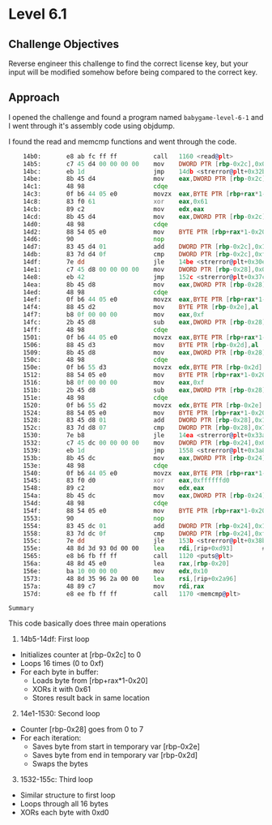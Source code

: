 # Level 6.1 

## Challenge Objectives

Reverse engineer this challenge to find the correct license key, but your input will be modified somehow before being compared to the correct key.

## Approach

I opened the challenge and found a program named `babygame-level-6-1` and I went through it's assembly code using objdump.

I found the read and memcmp functions and went through the code.

``` asm
    14b0:       e8 ab fc ff ff          call   1160 <read@plt>
    14b5:       c7 45 d4 00 00 00 00    mov    DWORD PTR [rbp-0x2c],0x0
    14bc:       eb 1d                   jmp    14db <strerror@plt+0x32b>
    14be:       8b 45 d4                mov    eax,DWORD PTR [rbp-0x2c]
    14c1:       48 98                   cdqe
    14c3:       0f b6 44 05 e0          movzx  eax,BYTE PTR [rbp+rax*1-0x20]
    14c8:       83 f0 61                xor    eax,0x61
    14cb:       89 c2                   mov    edx,eax
    14cd:       8b 45 d4                mov    eax,DWORD PTR [rbp-0x2c]
    14d0:       48 98                   cdqe
    14d2:       88 54 05 e0             mov    BYTE PTR [rbp+rax*1-0x20],dl
    14d6:       90                      nop
    14d7:       83 45 d4 01             add    DWORD PTR [rbp-0x2c],0x1
    14db:       83 7d d4 0f             cmp    DWORD PTR [rbp-0x2c],0xf
    14df:       7e dd                   jle    14be <strerror@plt+0x30e>
    14e1:       c7 45 d8 00 00 00 00    mov    DWORD PTR [rbp-0x28],0x0
    14e8:       eb 42                   jmp    152c <strerror@plt+0x37c>
    14ea:       8b 45 d8                mov    eax,DWORD PTR [rbp-0x28]
    14ed:       48 98                   cdqe
    14ef:       0f b6 44 05 e0          movzx  eax,BYTE PTR [rbp+rax*1-0x20]
    14f4:       88 45 d2                mov    BYTE PTR [rbp-0x2e],al
    14f7:       b8 0f 00 00 00          mov    eax,0xf
    14fc:       2b 45 d8                sub    eax,DWORD PTR [rbp-0x28]
    14ff:       48 98                   cdqe
    1501:       0f b6 44 05 e0          movzx  eax,BYTE PTR [rbp+rax*1-0x20]
    1506:       88 45 d3                mov    BYTE PTR [rbp-0x2d],al
    1509:       8b 45 d8                mov    eax,DWORD PTR [rbp-0x28]
    150c:       48 98                   cdqe
    150e:       0f b6 55 d3             movzx  edx,BYTE PTR [rbp-0x2d]
    1512:       88 54 05 e0             mov    BYTE PTR [rbp+rax*1-0x20],dl
    1516:       b8 0f 00 00 00          mov    eax,0xf
    151b:       2b 45 d8                sub    eax,DWORD PTR [rbp-0x28]
    151e:       48 98                   cdqe
    1520:       0f b6 55 d2             movzx  edx,BYTE PTR [rbp-0x2e]
    1524:       88 54 05 e0             mov    BYTE PTR [rbp+rax*1-0x20],dl
    1528:       83 45 d8 01             add    DWORD PTR [rbp-0x28],0x1
    152c:       83 7d d8 07             cmp    DWORD PTR [rbp-0x28],0x7
    1530:       7e b8                   jle    14ea <strerror@plt+0x33a>
    1532:       c7 45 dc 00 00 00 00    mov    DWORD PTR [rbp-0x24],0x0
    1539:       eb 1d                   jmp    1558 <strerror@plt+0x3a8>
    153b:       8b 45 dc                mov    eax,DWORD PTR [rbp-0x24]
    153e:       48 98                   cdqe
    1540:       0f b6 44 05 e0          movzx  eax,BYTE PTR [rbp+rax*1-0x20]
    1545:       83 f0 d0                xor    eax,0xffffffd0
    1548:       89 c2                   mov    edx,eax
    154a:       8b 45 dc                mov    eax,DWORD PTR [rbp-0x24]
    154d:       48 98                   cdqe
    154f:       88 54 05 e0             mov    BYTE PTR [rbp+rax*1-0x20],dl
    1553:       90                      nop
    1554:       83 45 dc 01             add    DWORD PTR [rbp-0x24],0x1
    1558:       83 7d dc 0f             cmp    DWORD PTR [rbp-0x24],0xf
    155c:       7e dd                   jle    153b <strerror@plt+0x38b>
    155e:       48 8d 3d 93 0d 00 00    lea    rdi,[rip+0xd93]        # 22f8 <strerror@plt+0x1148>
    1565:       e8 b6 fb ff ff          call   1120 <puts@plt>
    156a:       48 8d 45 e0             lea    rax,[rbp-0x20]
    156e:       ba 10 00 00 00          mov    edx,0x10
    1573:       48 8d 35 96 2a 00 00    lea    rsi,[rip+0x2a96]        # 4010 <strerror@plt+0x2e60>
    157a:       48 89 c7                mov    rdi,rax
    157d:       e8 ee fb ff ff          call   1170 <memcmp@plt>
```

`Summary`

This code basically does three main operations

1. 14b5-14df: First loop
- Initializes counter at [rbp-0x2c] to 0
- Loops 16 times (0 to 0xf)
- For each byte in buffer:
  * Loads byte from [rbp+rax*1-0x20]
  * XORs it with 0x61
  * Stores result back in same location

2. 14e1-1530: Second loop
- Counter [rbp-0x28] goes from 0 to 7
- For each iteration:
  * Saves byte from start in temporary var [rbp-0x2e]
  * Saves byte from end in temporary var [rbp-0x2d]
  * Swaps the bytes

3. 1532-155c: Third loop
- Similar structure to first loop
- Loops through all 16 bytes
- XORs each byte with 0xd0
